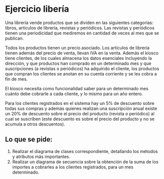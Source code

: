 # Ejercicio libería

Una librería vende productos que se dividen en las siguientes categorías: libros, artículos de librería, revistas y periódicos. Las revistas y periódicos tienen una periodicidad que mediremos en cantidad de veces al mes que se publican. 

Todos los productos tienen un precio asociado. Los artículos de librería tienen además del precio de venta, llevan IVA en la venta. 
Además el kiosco tiene clientes, de los cuales almacena los datos esenciales incluyendo la dirección, y que productos han comprado en un determinado mes y que suscripciones (a revistas o periódicos) ha adquirido el cliente, los productos que compran los clientes se anotan en su cuenta corriente y se les cobra a fin de mes. 

El kiosco necesita como funcionalidad saber para un determinado mes cuánto debe cobrarle a cada cliente, y lo mismo para un año entero. 

Para los clientes registrados en el sistema hay un 5% de descuento sobre todas sus compras y además quienes realizan una suscripción anual existe un 20% de descuento sobre el precio del producto (revista o periódico) al cual se suscriben (este descuento es sobre el precio del producto y no se acumula a otros descuentos).

## Lo que se pide:

1. Realizar el diagrama de clases correspondiente, detallando los métodos y atributos más importantes.
2. Realizar un diagrama de secuencia sobre la obtención de la suma de los importes a cobrarles a los clientes registrados, para un mes determinado.
